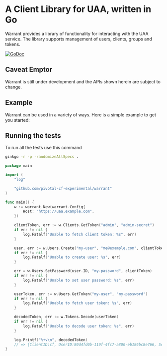 # A Client Library for UAA, written in Go
Warrant provides a library of functionality for interacting with the UAA service.
The library supports management of users, clients, groups and tokens.

[![GoDoc](https://godoc.org/github.com/pivotal-cf-experimental/warrant?status.svg)](https://godoc.org/github.com/pivotal-cf-experimental/warrant)

## Caveat Emptor
Warrant is still under development and the APIs shown herein are subject to change.

## Example

Warrant can be used in a variety of ways. Here is a simple example to get you started:

## Running the tests

To run all the tests use this command

```bash
ginkgo -r -p -randomizeAllSpecs .
```

```go
package main

import (
	"log"

	"github.com/pivotal-cf-experimental/warrant"
)

func main() {
	w := warrant.New(warrant.Config{
		Host: "https://uaa.example.com",
	})

	clientToken, err := w.Clients.GetToken("admin", "admin-secret")
	if err != nil {
		log.Fatalf("Unable to fetch client token: %s", err)
	}

	user, err := w.Users.Create("my-user", "me@example.com", clientToken)
	if err != nil {
		log.Fatalf("Unable to create user: %s", err)
	}

	err = w.Users.SetPassword(user.ID, "my-password", clientToken)
	if err != nil {
		log.Fatalf("Unable to set user password: %s", err)
	}

	userToken, err := w.Users.GetToken("my-user", "my-password")
	if err != nil {
		log.Fatalf("Unable to fetch user token: %s", err)
	}

	decodedToken, err := w.Tokens.Decode(userToken)
	if err != nil {
		log.Fatalf("Unable to decode user token: %s", err)
	}

	log.Printf("%+v\n", decodedToken)
	// => {ClientID:cf, UserID:80d4fd0b-119f-4fc7-a800-eb186bc8e766, Scopes:[openid, cloud_controller.read]}
}
```
